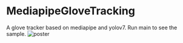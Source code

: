 ﻿# MediapipeGloveTracking
A glove tracker based on mediapipe and yolov7. Run main to see the sample.
![poster](readme/xinyang_chen.jpg)
